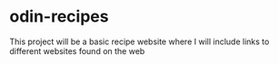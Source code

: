 # odin-recipes

This project will be a basic recipe website where I will include links to different websites found on the web
